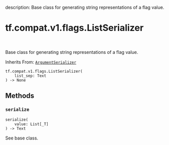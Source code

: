 description: Base class for generating string representations of a flag value.

<div itemscope itemtype="http://developers.google.com/ReferenceObject">
<meta itemprop="name" content="tf.compat.v1.flags.ListSerializer" />
<meta itemprop="path" content="Stable" />
<meta itemprop="property" content="__init__"/>
<meta itemprop="property" content="serialize"/>
</div>

# tf.compat.v1.flags.ListSerializer

<!-- Insert buttons and diff -->

<table class="tfo-notebook-buttons tfo-api nocontent" align="left">

</table>



Base class for generating string representations of a flag value.

Inherits From: [`ArgumentSerializer`](../../../../tf/compat/v1/flags/ArgumentSerializer.md)

<pre class="devsite-click-to-copy prettyprint lang-py tfo-signature-link">
<code>tf.compat.v1.flags.ListSerializer(
    list_sep: Text
) -> None
</code></pre>



<!-- Placeholder for "Used in" -->


## Methods

<h3 id="serialize"><code>serialize</code></h3>

<pre class="devsite-click-to-copy prettyprint lang-py tfo-signature-link">
<code>serialize(
    value: List[_T]
) -> Text
</code></pre>

See base class.




